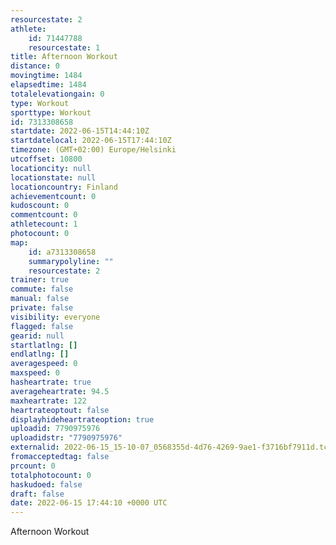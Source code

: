 ```yaml
---
resourcestate: 2
athlete:
    id: 71447788
    resourcestate: 1
title: Afternoon Workout
distance: 0
movingtime: 1484
elapsedtime: 1484
totalelevationgain: 0
type: Workout
sporttype: Workout
id: 7313308658
startdate: 2022-06-15T14:44:10Z
startdatelocal: 2022-06-15T17:44:10Z
timezone: (GMT+02:00) Europe/Helsinki
utcoffset: 10800
locationcity: null
locationstate: null
locationcountry: Finland
achievementcount: 0
kudoscount: 0
commentcount: 0
athletecount: 1
photocount: 0
map:
    id: a7313308658
    summarypolyline: ""
    resourcestate: 2
trainer: true
commute: false
manual: false
private: false
visibility: everyone
flagged: false
gearid: null
startlatlng: []
endlatlng: []
averagespeed: 0
maxspeed: 0
hasheartrate: true
averageheartrate: 94.5
maxheartrate: 122
heartrateoptout: false
displayhideheartrateoption: true
uploadid: 7790975976
uploadidstr: "7790975976"
externalid: 2022-06-15_15-10-07_0568355d-4d76-4269-9ae1-f3716bf7911d.tcx
fromacceptedtag: false
prcount: 0
totalphotocount: 0
haskudoed: false
draft: false
date: 2022-06-15 17:44:10 +0000 UTC
---
```

Afternoon Workout